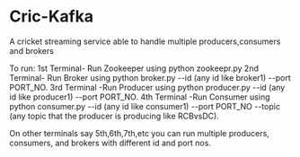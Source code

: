 # Cric-Kafka
A cricket streaming service able to handle multiple producers,consumers and brokers

To run:
1st Terminal- Run Zookeeper using python zookeepr.py
2nd Terminal- Run Broker using python broker.py --id (any id like broker1) --port PORT_NO.
3rd Terminal -Run Producer using python producer.py --id (any id like producer1) --port PORT_NO.
4th Terminal -Run Consumer using python consumer.py --id (any id like consumer1) --port PORT_NO --topic (any topic that the producer is producing like RCBvsDC).

On other terminals say 5th,6th,7th,etc you can run multiple producers, consumers, and brokers with different id and port nos.
